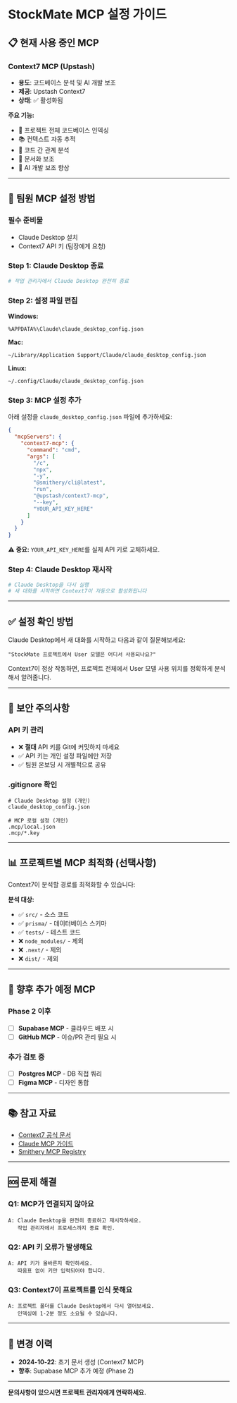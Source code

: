 # StockMate MCP 설정 가이드

## 📋 현재 사용 중인 MCP

### Context7 MCP (Upstash)
- **용도**: 코드베이스 분석 및 AI 개발 보조
- **제공**: Upstash Context7
- **상태**: ✅ 활성화됨

**주요 기능:**
- 🧠 프로젝트 전체 코드베이스 인덱싱
- 📚 컨텍스트 자동 추적
- 🔗 코드 간 관계 분석
- 📝 문서화 보조
- 🤖 AI 개발 보조 향상

---

## 🔧 팀원 MCP 설정 방법

### 필수 준비물
- Claude Desktop 설치
- Context7 API 키 (팀장에게 요청)

### Step 1: Claude Desktop 종료
```bash
# 작업 관리자에서 Claude Desktop 완전히 종료
```

### Step 2: 설정 파일 편집

**Windows:**
```
%APPDATA%\Claude\claude_desktop_config.json
```

**Mac:**
```
~/Library/Application Support/Claude/claude_desktop_config.json
```

**Linux:**
```
~/.config/Claude/claude_desktop_config.json
```

### Step 3: MCP 설정 추가

아래 설정을 `claude_desktop_config.json` 파일에 추가하세요:

```json
{
  "mcpServers": {
    "context7-mcp": {
      "command": "cmd",
      "args": [
        "/c",
        "npx",
        "-y",
        "@smithery/cli@latest",
        "run",
        "@upstash/context7-mcp",
        "--key",
        "YOUR_API_KEY_HERE"
      ]
    }
  }
}
```

**⚠️ 중요:** `YOUR_API_KEY_HERE`를 실제 API 키로 교체하세요.

### Step 4: Claude Desktop 재시작
```bash
# Claude Desktop을 다시 실행
# 새 대화를 시작하면 Context7이 자동으로 활성화됩니다
```

---

## ✅ 설정 확인 방법

Claude Desktop에서 새 대화를 시작하고 다음과 같이 질문해보세요:

```
"StockMate 프로젝트에서 User 모델은 어디서 사용되나요?"
```

Context7이 정상 작동하면, 프로젝트 전체에서 User 모델 사용 위치를 정확하게 분석해서 알려줍니다.

---

## 🔐 보안 주의사항

### API 키 관리
- ❌ **절대** API 키를 Git에 커밋하지 마세요
- ✅ API 키는 개인 설정 파일에만 저장
- ✅ 팀원 온보딩 시 개별적으로 공유

### .gitignore 확인
```gitignore
# Claude Desktop 설정 (개인)
claude_desktop_config.json

# MCP 로컬 설정 (개인)
.mcp/local.json
.mcp/*.key
```

---

## 📊 프로젝트별 MCP 최적화 (선택사항)

Context7이 분석할 경로를 최적화할 수 있습니다:

**분석 대상:**
- ✅ `src/` - 소스 코드
- ✅ `prisma/` - 데이터베이스 스키마
- ✅ `tests/` - 테스트 코드
- ❌ `node_modules/` - 제외
- ❌ `.next/` - 제외
- ❌ `dist/` - 제외

---

## 🚀 향후 추가 예정 MCP

### Phase 2 이후
- [ ] **Supabase MCP** - 클라우드 배포 시
- [ ] **GitHub MCP** - 이슈/PR 관리 필요 시

### 추가 검토 중
- [ ] **Postgres MCP** - DB 직접 쿼리
- [ ] **Figma MCP** - 디자인 통합

---

## 📚 참고 자료

- [Context7 공식 문서](https://upstash.com/docs/context7)
- [Claude MCP 가이드](https://docs.anthropic.com/claude/docs/mcp)
- [Smithery MCP Registry](https://smithery.ai/)

---

## 🆘 문제 해결

### Q1: MCP가 연결되지 않아요
```
A: Claude Desktop을 완전히 종료하고 재시작하세요.
   작업 관리자에서 프로세스까지 종료 확인.
```

### Q2: API 키 오류가 발생해요
```
A: API 키가 올바른지 확인하세요.
   따옴표 없이 키만 입력되어야 합니다.
```

### Q3: Context7이 프로젝트를 인식 못해요
```
A: 프로젝트 폴더를 Claude Desktop에서 다시 열어보세요.
   인덱싱에 1-2분 정도 소요될 수 있습니다.
```

---

## 📝 변경 이력

- **2024-10-22**: 초기 문서 생성 (Context7 MCP)
- **향후**: Supabase MCP 추가 예정 (Phase 2)

---

**문의사항이 있으시면 프로젝트 관리자에게 연락하세요.**
